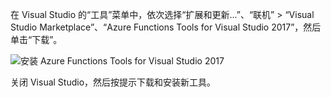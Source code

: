在 Visual Studio 的“工具”菜单中，依次选择“扩展和更新...”、“联机” > “Visual Studio Marketplace”、“Azure Functions Tools for Visual Studio 2017”，然后单击“下载”。
 
![安装 Azure Functions Tools for Visual Studio 2017](./media/functions-install-vstools/functions-vstools-install.png)

关闭 Visual Studio，然后按提示下载和安装新工具。 